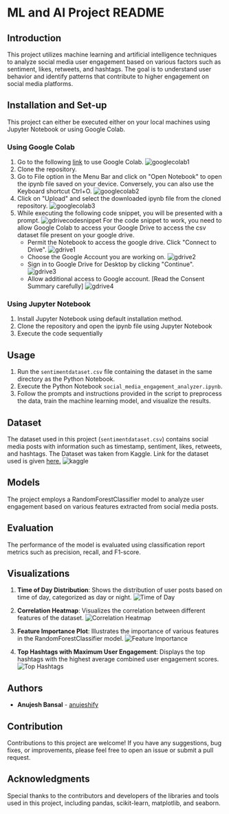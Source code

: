 # ML and AI Project README

## Introduction
This project utilizes machine learning and artificial intelligence techniques to analyze social media user engagement based on various factors such as sentiment, likes, retweets, and hashtags. The goal is to understand user behavior and identify patterns that contribute to higher engagement on social media platforms.

## Installation and Set-up
This project can either be executed either on your local machines using Jupyter Notebook or using Google Colab.

### Using Google Colab
1. Go to the following [link](https://colab.research.google.com/) to use Google Colab.
![googlecolab1](https://github.com/anujeshify/Social-Media-Engagement-Analyzer/blob/main/Extras/gdrive1.png)
2. Clone the repository.
4. Go to File option in the Menu Bar and click on "Open Notebook" to open the ipynb file saved on your device. Conversely, you can also use the Keyboard shortcut Ctrl+O.
![googlecolab2](https://github.com/anujeshify/Social-Media-Engagement-Analyzer/blob/main/Extras/googlecolab2.png)
3. Click on "Upload" and select the downloaded ipynb file from the cloned repository.
![googlecolab3](https://github.com/anujeshify/Social-Media-Engagement-Analyzer/blob/main/Extras/googlecolab3.png)
4. While executing the following code snippet, you will be presented with a prompt. 
![gdrivecodesnippet](https://github.com/anujeshify/Social-Media-Engagement-Analyzer/blob/main/Extras/gdrivecodesnippet.png)
For the code snippet to work, you need to allow Google Colab to access your Google Drive to access the csv dataset file present on your google drive.
   - Permit the Notebook to access the google drive. Click "Connect to Drive".
   ![gdrive1](https://github.com/anujeshify/Social-Media-Engagement-Analyzer/blob/main/Extras/gdrive1.png)
   - Choose the Google Account you are working on.
   ![gdrive2](https://github.com/anujeshify/Social-Media-Engagement-Analyzer/blob/main/Extras/gdrive2.png)
   - Sign in to Google Drive for Desktop by clicking "Continue".
   ![gdrive3](https://github.com/anujeshify/Social-Media-Engagement-Analyzer/blob/main/Extras/gdrive3.png)
   - Allow additional access to Google account. [Read the Consent Summary carefully]
   ![gdrive4](https://github.com/anujeshify/Social-Media-Engagement-Analyzer/blob/main/Extras/gdrive4.png)


### Using Jupyter Notebook
1. Install Jupyter Notebook using default installation method.
2. Clone the repository and open the ipynb file using Jupyter Notebook
3. Execute the code sequentially

## Usage
1. Run the `sentimentdataset.csv` file containing the dataset in the same directory as the Python Notebook.
2. Execute the Python Notebook `social_media_engagement_analyzer.ipynb`.
3. Follow the prompts and instructions provided in the script to preprocess the data, train the machine learning model, and visualize the results.

## Dataset
The dataset used in this project (`sentimentdataset.csv`) contains social media posts with information such as timestamp, sentiment, likes, retweets, and hashtags. The Dataset was taken from Kaggle. Link for the dataset used is given [here.](https://www.kaggle.com/datasets/kashishparmar02/social-media-sentiments-analysis-dataset/data)
![kaggle](kaggle.png)

## Models
The project employs a RandomForestClassifier model to analyze user engagement based on various features extracted from social media posts.

## Evaluation
The performance of the model is evaluated using classification report metrics such as precision, recall, and F1-score.

## Visualizations
1. **Time of Day Distribution**: Shows the distribution of user posts based on time of day, categorized as day or night.
![Time of Day](https://github.com/anujeshify/Social-Media-Engagement-Analyzer/blob/master/Visualization/tod.png)

2. **Correlation Heatmap**: Visualizes the correlation between different features of the dataset.
![Correlation Heatmap](https://github.com/anujeshify/Social-Media-Engagement-Analyzer/blob/master/Visualization/corr.png)

3. **Feature Importance Plot**: Illustrates the importance of various features in the RandomForestClassifier model.
![Feature Importance](https://github.com/anujeshify/Social-Media-Engagement-Analyzer/blob/master/Visualization/rfc.png)

4. **Top Hashtags with Maximum User Engagement**: Displays the top hashtags with the highest average combined user engagement scores.
![Top Hashtags](https://github.com/anujeshify/Social-Media-Engagement-Analyzer/blob/master/Visualization/tophash.png)

## Authors

* **Anujesh Bansal** - [anujeshify](https://github.com/anujeshify)

## Contribution
Contributions to this project are welcome! If you have any suggestions, bug fixes, or improvements, please feel free to open an issue or submit a pull request.

## Acknowledgments
Special thanks to the contributors and developers of the libraries and tools used in this project, including pandas, scikit-learn, matplotlib, and seaborn.
